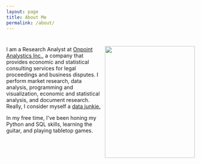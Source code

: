 ```yaml
---
layout: page
title: About Me
permalink: /about/
---
```


# <img align="right" src="{{site.baseurl}}/images/profile.jpg" width="240" height="300">

I am a Research Analyst at [Onpoint Analystics Inc.](https://onpointanalytics.com/staff/david-ngo/), a company that provides economic and statistical consulting services for legal proceedings and business disputes. I perform market research, data analysis, programming and visualization, economic and statistical analysis, and document research. Really, I consider myself a [data junkie.](https://blog.scit.edu/2013/08/05/hey-are-you-a-data-junkie/)

In my free time, I've been honing my Python and SQL skills, learning the guitar, and playing tabletop games.
